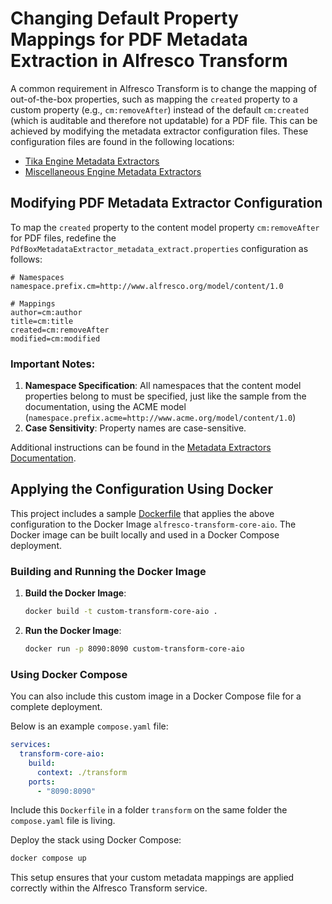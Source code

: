# Changing Default Property Mappings for PDF Metadata Extraction in Alfresco Transform

A common requirement in Alfresco Transform is to change the mapping of out-of-the-box properties, such as mapping the `created` property to a custom property (e.g., `cm:removeAfter`) instead of the default `cm:created` (which is auditable and therefore not updatable) for a PDF file. This can be achieved by modifying the metadata extractor configuration files. These configuration files are found in the following locations:

- [Tika Engine Metadata Extractors](https://github.com/Alfresco/alfresco-transform-core/tree/master/engines/tika/src/main/resources)
- [Miscellaneous Engine Metadata Extractors](https://github.com/Alfresco/alfresco-transform-core/tree/master/engines/misc/src/main/resources)

## Modifying PDF Metadata Extractor Configuration

To map the `created` property to the content model property `cm:removeAfter` for PDF files, redefine the `PdfBoxMetadataExtractor_metadata_extract.properties` configuration as follows:

```properties
# Namespaces
namespace.prefix.cm=http://www.alfresco.org/model/content/1.0

# Mappings
author=cm:author
title=cm:title
created=cm:removeAfter
modified=cm:modified
```

### Important Notes:
1. **Namespace Specification**: All namespaces that the content model properties belong to must be specified, just like the sample from the documentation, using the ACME model (```namespace.prefix.acme=http://www.acme.org/model/content/1.0```)
2. **Case Sensitivity**: Property names are case-sensitive.

Additional instructions can be found in the [Metadata Extractors Documentation](https://docs.alfresco.com/content-services/latest/develop/repo-ext-points/metadata-extractors/).

## Applying the Configuration Using Docker

This project includes a sample [Dockerfile](Dockerfile) that applies the above configuration to the Docker Image `alfresco-transform-core-aio`. The Docker image can be built locally and used in a Docker Compose deployment.

### Building and Running the Docker Image

1. **Build the Docker Image**:
   ```sh
   docker build -t custom-transform-core-aio .
   ```

2. **Run the Docker Image**:
   ```sh
   docker run -p 8090:8090 custom-transform-core-aio
   ```

### Using Docker Compose

You can also include this custom image in a Docker Compose file for a complete deployment. 

Below is an example `compose.yaml` file:

```yaml
services:
  transform-core-aio:
    build:
      context: ./transform
    ports:
      - "8090:8090"
```

Include this `Dockerfile` in a folder `transform` on the same folder the `compose.yaml` file is living.

Deploy the stack using Docker Compose:

```sh
docker compose up
```

This setup ensures that your custom metadata mappings are applied correctly within the Alfresco Transform service.
